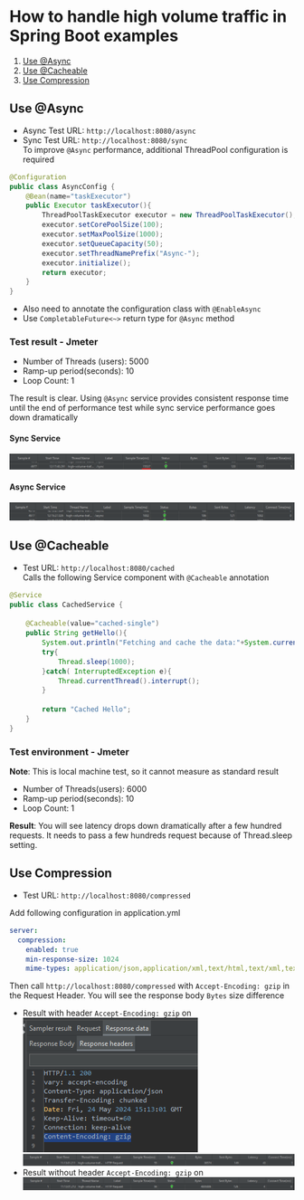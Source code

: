 # How to handle high volume traffic in Spring Boot examples

1. [Use @Async](#AsyncExample)
2. [Use @Cacheable](#Cacheable)
3. [Use Compression](#Compression)

<a name="AsyncExample"></a>
## Use @Async
* Async Test URL: `http://localhost:8080/async`
* Sync Test URL: `http://localhost:8080/sync`  
To improve `@Async` performance, additional ThreadPool configuration is required
```java
@Configuration
public class AsyncConfig {
    @Bean(name="taskExecutor")
    public Executor taskExecutor(){
        ThreadPoolTaskExecutor executor = new ThreadPoolTaskExecutor();
        executor.setCorePoolSize(100);
        executor.setMaxPoolSize(1000);
        executor.setQueueCapacity(50);
        executor.setThreadNamePrefix("Async-");
        executor.initialize();
        return executor;
    }
}
```
* Also need to annotate the configuration class with `@EnableAsync`
* Use `CompletableFuture<~>` return type for `@Async` method 

### Test result - Jmeter
* Number of Threads (users): 5000
* Ramp-up period(seconds): 10
* Loop Count: 1

The result is clear. Using `@Async` service provides consistent response time until the end of performance test while sync service performance goes down dramatically

#### Sync Service
![img/async_off_result.pn](img/async_off_result.png)
#### Async Service
![img/async_on_result.pn](img/async_on_result.png)

<a name="Cacheable"></a>
## Use @Cacheable 
* Test URL: `http://localhost:8080/cached`  
Calls the following Service component with `@Cacheable` annotation
```java
@Service
public class CachedService {

    @Cacheable(value="cached-single")
    public String getHello(){
        System.out.println("Fetching and cache the data:"+System.currentTimeMillis());
        try{
            Thread.sleep(1000);
        }catch( InterruptedException e){
            Thread.currentThread().interrupt();
        }

        return "Cached Hello";
    }
}
```

### Test environment - Jmeter
__Note__: This is local machine test, so it cannot measure as standard result
* Number of Threads(users): 6000
* Ramp-up period(seconds): 10
* Loop Count: 1

__Result__: You will see latency drops down dramatically after a few hundred requests. It needs to pass a few hundreds request because of Thread.sleep setting.

<a name="Compression"></a>
## Use Compression 
* Test URL: `http://localhost:8080/compressed`

Add following configuration in application.yml
```yaml
server:
  compression:
    enabled: true
    min-response-size: 1024
    mime-types: application/json,application/xml,text/html,text/xml,text/plain
```
Then call `http://localhost:8080/compressed` with `Accept-Encoding: gzip` in the Request Header.
You will see the response body `Bytes` size difference
* Result with header `Accept-Encoding: gzip` on  
![img/compressed_on_response_header_result.png](img/compressed_on_response_header_result.png)
![img/compressed_on_result.png](img/compressed_on_result.png)
* Result without header `Accept-Encoding: gzip` on
  ![img/compressed_off_result.png](img/compressed_off_result.png)